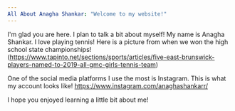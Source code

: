 ```yaml
---
All About Anagha Shankar: "Welcome to my website!"
---
```


I'm glad you are here. I plan to talk a bit about myself!
My name is Anagha Shankar.
I love playing tennis! Here is a picture from when we won the high school state championships!
(https://www.tapinto.net/sections/sports/articles/five-east-brunswick-players-named-to-2019-all-gmc-girls-tennis-team)


One of the social media platforms I use the most is Instagram. This is what my account looks like!
https://www.instagram.com/anaghashankarr/

I hope you enjoyed learning a little bit about me!
